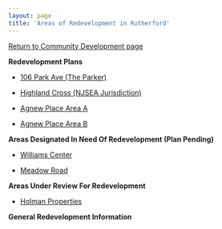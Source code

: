 ```yaml
---
layout: page
title: 'Areas of Redevelopment in Rutherford'
---
```


[Return to Community Development page](/community-development/)

**Redevelopment Plans**

- [106 Park Ave (The Parker)](/community-development/areas-of-redevelopment/106-park/)

- [Highland Cross (NJSEA Jurisdiction)](/community-development/areas-of-redevelopment/highland-cross/)

- [Agnew Place Area A](/community-development/areas-of-redevelopment/agnew/)

- [Agnew Place Area B](/community-development/areas-of-redevelopment/agnewb/)


**Areas Designated In Need Of Redevelopment (Plan Pending)**

- [Williams Center](/community-development/areas-of-redevelopment/williams-center/)

- [Meadow Road](/community-development/areas-of-redevelopment/meadow-road/)

**Areas Under Review For Redevelopment**

- [Holman Properties](/community-development/areas-of-redevelopment/holman/)

**General Redevelopment Information**
